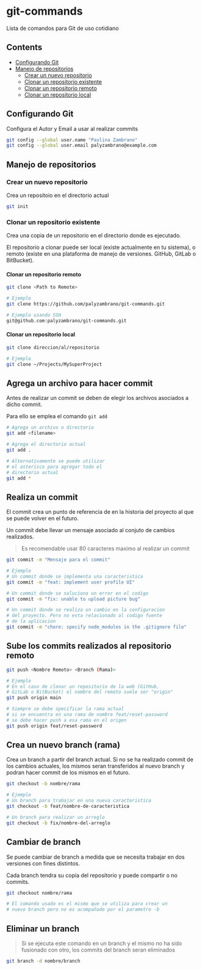 # git-commands
Lista de comandos para Git de uso cotidiano

## Contents

- [Configurando Git](#configurando-git)
- [Manejo de repositorios](#manejo-de-repositorios)
  - [Crear un nuevo repositorio](#crear-un-nuevo-repositorio)
  - [Clonar un repositorio existente](#clonar-un-repositorio-existente)
  - [Clonar un repositorio remoto](#clonar-un-repositorio-remoto)
  - [Clonar un repositorio local](#clonar-un-repositorio-local)

## Configurando Git

Configura el Autor y Email a usar al realizar
commits

```sh
git config --global user.name "Paulina Zambrano"
git config --global user.email palyzambrano@example.com
```

## Manejo de repositorios

### Crear un nuevo repositorio

Crea un repositoio en el directorio actual

```sh
git init
```

### Clonar un repositorio existente

Crea una copia de un repositorio en el directorio
donde es ejecutado.

El repositorio a clonar puede ser local (existe actualmente
en tu sistema), o remoto (existe en una plataforma de manejo
de versiones. GitHub, GitLab o BitBucket).

#### Clonar un repositorio remoto

```sh
git clone <Path to Remote>

# Ejemplo
git clone https://github.com/palyzambrano/git-commands.git

# Ejemplo usando SSH
git@github.com:palyzambrano/git-commands.git
```

#### Clonar un repositorio local

```sh
git clone direccion/al/repositorio

# Ejemplo
git clone ~/Projects/MySuperProject
```

## Agrega un archivo para hacer commit

Antes de realizar un commit se deben de elegir los
archivos asociados a dicho commit.

Para ello se emplea el comando `git add`

```sh
# Agrega un archivo o directorio
git add <filename>

# Agrega el directorio actual
git add .

# Alternativamente se puede utilizar
# el asterisco para agregar todo el
# directorio actual
git add *
```

## Realiza un commit

El commit crea un punto de referencia de en la historia
del proyecto al que se puede volver en el futuro.

Un commit debe llevar un mensaje asociado al conjuto de
cambios realizados.

> Es recomendable usar 80 caracteres maximo al realizar un commit

```sh
git commit -m "Mensaje para el commit"

# Ejemplo
# Un commit donde se implementa una caracteristica
git commit -m "feat: implement user profile UI"

# Un commit donde se soluciona un error en el codigo
git commit -m "fix: unable to upload picture bug"

# Un commit donde se realiza un cambio en la configuracion
# del proyecto. Pero no esta relacionado al codigo fuente
# de la aplicacion
git commit -m "chore: specify node_modules in the .gitignore file"
```

## Sube los commits realizados al repositorio remoto

```sh
git push <Nombre Remoto> <Branch (Rama)>

# Ejemplo
# En el caso de clonar un repositorio de la web (GitHub,
# GitLab o BitBucket) el nombre del remoto suele ser "origin"
git push origin main

# Siempre se debe specificar la rama actual
# si se encuentra en una rama de nombre feat/reset-password
# se debe hacer push a esa rama en el origen
git push origin feat/reset-password
```

## Crea un nuevo branch (rama)

Crea un branch a partir del branch actual. Si no se ha
realizado commit de los cambios actuales, los mismos seran
transferidos al nuevo branch y podran hacer commit de los
mismos en el futuro.

```sh
git checkout -b nombre/rama

# Ejemplo
# Un branch para trabajar en una nueva caracteristica
git checkout -b feat/nombre-de-caracteristica

# Un branch para realizar un arreglo
git checkout -b fix/nombre-del-arreglo
```

## Cambiar de branch

Se puede cambiar de branch a medida que se necesita
trabajar en dos versiones con fines distintos.

Cada branch tendra su copia del repositorio y puede compartir
o no commits.

```sh
git checkout nombre/rama

# El comando usado es el mismo que se utiliza para crear un
# nuevo branch pero no es acompañado por el parametro -b
```

## Eliminar un branch

> Si se ejecuta este comando en un branch y el mismo no ha sido fusionado con otro, los commits del branch seran eliminados

```sh
git branch -d nombre/branch
```

